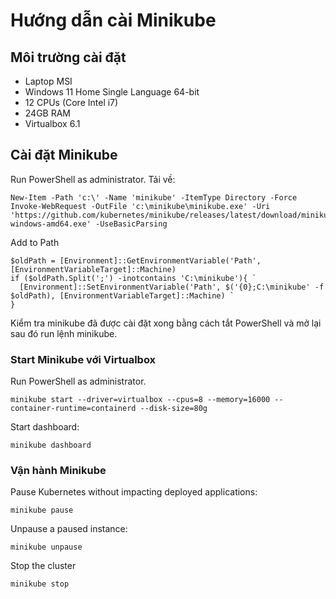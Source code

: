# Hướng dẫn cài Minikube

## Môi trường cài đặt

* Laptop MSI
* Windows 11 Home Single Language 64-bit
* 12 CPUs (Core Intel i7)
* 24GB RAM
* Virtualbox 6.1

## Cài đặt Minikube

Run PowerShell as administrator. Tải về:

```
New-Item -Path 'c:\' -Name 'minikube' -ItemType Directory -Force
Invoke-WebRequest -OutFile 'c:\minikube\minikube.exe' -Uri 'https://github.com/kubernetes/minikube/releases/latest/download/minikube-windows-amd64.exe' -UseBasicParsing
```

Add to Path

```
$oldPath = [Environment]::GetEnvironmentVariable('Path', [EnvironmentVariableTarget]::Machine)
if ($oldPath.Split(';') -inotcontains 'C:\minikube'){ `
  [Environment]::SetEnvironmentVariable('Path', $('{0};C:\minikube' -f $oldPath), [EnvironmentVariableTarget]::Machine) `
}
```

Kiểm tra minikube đã được cài đặt xong bằng cách tắt PowerShell và mở lại sau đó run lệnh minikube.

### Start Minikube với Virtualbox

Run PowerShell as administrator.

```
minikube start --driver=virtualbox --cpus=8 --memory=16000 --container-runtime=containerd --disk-size=80g
```

Start dashboard:

```
minikube dashboard
```

### Vận hành Minikube

Pause Kubernetes without impacting deployed applications:

`minikube pause`

Unpause a paused instance:

`minikube unpause`

Stop the cluster

`minikube stop`
